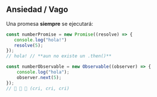 ## Ansiedad / Vago


Una promesa **siempre** se ejecutará:
```javascript
const numberPromise = new Promise((resolve) => {
   console.log("hola!")
   resolve(5);
});
// hola! // **aun no existe un .then()**
```
```typescript
const numberObservable = new Observable((observer) => {
    console.log("hola");
    observer.next(5);
});
// 🦗 🦗 🦗 (cri, cri, cri)
```
